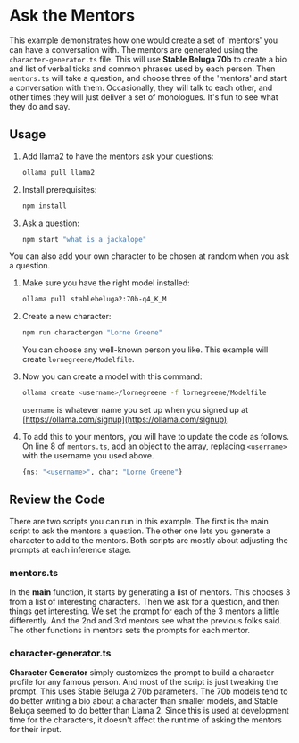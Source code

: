 # Ask the Mentors

This example demonstrates how one would create a set of 'mentors' you can have a conversation with. The mentors are generated using the `character-generator.ts` file. This will use **Stable Beluga 70b** to create a bio and list of verbal ticks and common phrases used by each person. Then `mentors.ts` will take a question, and choose three of the 'mentors' and start a conversation with them. Occasionally, they will talk to each other, and other times they will just deliver a set of monologues. It's fun to see what they do and say.

## Usage

1. Add llama2 to have the mentors ask your questions:

   ```bash
   ollama pull llama2
   ```

2. Install prerequisites:

   ```bash
   npm install
   ```

3. Ask a question:

   ```bash
   npm start "what is a jackalope"
   ```

You can also add your own character to be chosen at random when you ask a question.

1. Make sure you have the right model installed:

   ```bash
   ollama pull stablebeluga2:70b-q4_K_M
   ```

2. Create a new character:

   ```bash
   npm run charactergen "Lorne Greene"
   ```

   You can choose any well-known person you like. This example will create `lornegreene/Modelfile`.

3. Now you can create a model with this command:

   ```bash
   ollama create <username>/lornegreene -f lornegreene/Modelfile
   ```

   `username` is whatever name you set up when you signed up at [https://ollama.com/signup](https://ollama.com/signup).

4. To add this to your mentors, you will have to update the code as follows. On line 8 of `mentors.ts`, add an object to the array, replacing `<username>` with the username you used above.

   ```bash
   {ns: "<username>", char: "Lorne Greene"}
   ```

## Review the Code

There are two scripts you can run in this example. The first is the main script to ask the mentors a question. The other one lets you generate a character to add to the mentors. Both scripts are mostly about adjusting the prompts at each inference stage.

### mentors.ts

In the **main** function, it starts by generating a list of mentors. This chooses 3 from a list of interesting characters. Then we ask for a question, and then things get interesting. We set the prompt for each of the 3 mentors a little differently. And the 2nd and 3rd mentors see what the previous folks said. The other functions in mentors sets the prompts for each mentor.

### character-generator.ts

**Character Generator** simply customizes the prompt to build a character profile for any famous person. And most of the script is just tweaking the prompt. This uses Stable Beluga 2 70b parameters. The 70b models tend to do better writing a bio about a character than smaller models, and Stable Beluga seemed to do better than Llama 2. Since this is used at development time for the characters, it doesn't affect the runtime of asking the mentors for their input.
